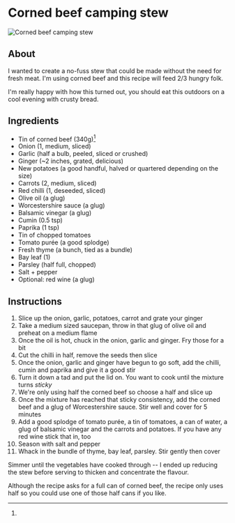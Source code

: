 # Corned beef camping stew

![Corned beef camping stew](http://farm3.staticflickr.com/2881/11758803213_01915b1353.jpg)

## About

I wanted to create a no-fuss stew that could be made without the need for fresh meat. I'm using corned beef and this recipe will feed 2/3 hungry folk.

I'm really happy with how this turned out, you should eat this outdoors on a cool evening with crusty bread.

## Ingredients

* Tin of corned beef (340g)[^1]
* Onion (1, medium, sliced)
* Garlic (half a bulb, peeled, sliced or crushed)
* Ginger (~2 inches, grated, delicious)
* New potatoes (a good handful, halved or quartered depending on the size)
* Carrots (2, medium, sliced)
* Red chilli (1, deseeded, sliced)
* Olive oil (a glug)
* Worcestershire sauce (a glug)
* Balsamic vinegar (a glug)
* Cumin (0.5 tsp)
* Paprika (1 tsp)
* Tin of chopped tomatoes
* Tomato purée (a good splodge)
* Fresh thyme (a bunch, tied as a bundle)
* Bay leaf (1)
* Parsley (half full, chopped)
* Salt + pepper
* Optional: red wine (a glug)

## Instructions

1. Slice up the onion, garlic, potatoes, carrot and grate your ginger
2. Take a medium sized saucepan, throw in that glug of olive oil and preheat on a medium flame
3. Once the oil is hot, chuck in the onion, garlic and ginger. Fry those for a bit
4. Cut the chilli in half, remove the seeds then slice
5. Once the onion, garlic and ginger have begun to go soft, add the chilli, cumin and paprika and give it a good stir
6. Turn it down a tad and put the lid on. You want to cook until the mixture turns _sticky_
7. We're only using half the corned beef so choose a half and slice up
8. Once the mixture has reached that sticky consistency, add the corned beef and a glug of Worcestershire sauce. Stir well and cover for 5 minutes
9. Add a good splodge of tomato purée, a tin of tomatoes, a can of water, a glug of balsamic vinegar and the carrots and potatoes. If you have any red wine stick that in, too
10. Season with salt and pepper
11. Whack in the bundle of thyme, bay leaf, parsley. Stir gently then cover

Simmer until the vegetables have cooked through -- I ended up reducing the stew before serving to thicken and concentrate the flavour.

[^1]:
Although the recipe asks for a full can of corned beef, the recipe only uses half so you could use one of those half cans if you like.
